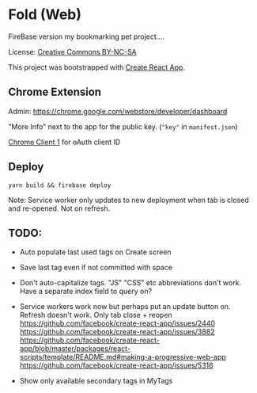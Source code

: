 # Fold (Web)

FireBase version my bookmarking pet project....

License: [Creative Commons BY-NC-SA](https://creativecommons.org/licenses/by-nc-sa/3.0/)

This project was bootstrapped with [Create React App](https://github.com/facebookincubator/create-react-app).

## Chrome Extension

Admin: https://chrome.google.com/webstore/developer/dashboard

"More Info" next to the app for the public key. (`"key"` in `manifest.json`)

[Chrome Client 1](https://console.cloud.google.com/apis/credentials?project=foldapp-8df86) for oAuth client ID

## Deploy

```
yarn build && firebase deploy
```

Note: Service worker only updates to new deployment when tab is closed and re-opened. Not on refresh.

## TODO:
 - Auto populate last used tags on Create screen
 - Save last tag even if not committed with space
 - Don't auto-capitalize tags. "JS" "CSS" etc abbreviations don't work. Have a separate index field to query on?
 
 - Service workers work now but perhaps put an update button on. Refresh doesn't work. Only tab close + reopen
  https://github.com/facebook/create-react-app/issues/2440
 https://github.com/facebook/create-react-app/issues/3882
 https://github.com/facebook/create-react-app/blob/master/packages/react-scripts/template/README.md#making-a-progressive-web-app
 https://github.com/facebook/create-react-app/issues/5316
 
 - Show only available secondary tags in MyTags